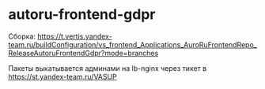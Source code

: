 # autoru-frontend-gdpr

Сборка: https://t.vertis.yandex-team.ru/buildConfiguration/vs_frontend_Applications_AuroRuFrontendRepo_ReleaseAutoruFrontendGdpr?mode=branches

Пакеты выкатывается админами на lb-nginx через тикет в https://st.yandex-team.ru/VASUP

